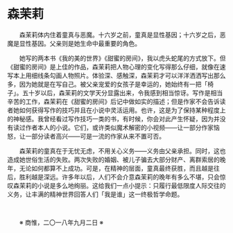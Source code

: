 # 森茉莉

&emsp;&emsp;森茉莉体内住着童真与恶魔。十六岁之前，童真是显性基因；十六岁之后，恶魔是显性基因。父亲则是她生命中最重要的角色。

&emsp;&emsp;她写的两本书《我的美的世界》《甜蜜的房间》，我以虎头蛇尾的方式放下。但《甜蜜的房间》是上佳的作品，森茉莉把人物心理的变化写得那么仔细，就像在速写本上用细线条勾画人物照片。体验深、感触深，森茉莉才可以洋洋洒洒写出那么多，因为她就是在写自己。被父亲宠爱的女孩子是幸运的，她始终有一把「椅子」。五十岁以后，森茉莉的文学天分显露出来，令我感到相当惊讶。写作是相当辛苦的工作，森茉莉在《甜蜜的房间》后记中做如实的描述；但是作家不会告诉读者她如何获得写作的技巧并且在小说中灵活运用。也许，这是为了保持某种程度上的神秘感。我曾经看过写作技巧一类的书，有时候，你会对此产生怀疑，因为并没有读过作者本人的小说。它们，或许类似魔术解密的小视频——让一部分作家恼怒，让一部分读者高兴——可是一流的作家从来不置可否。

&emsp;&emsp;森茉莉的童真在于无忧无虑，不用关心义务——义务由父亲承担。同时，这也造成她世俗生活的失败。两次失败的婚姻、被儿子骗去大部分财产、离群索居的晚年，无论如何都算不上成功。可是，在精神的层面，童真最终获胜，而且越是往后，胜利越是深远。许多年以后，人们不会介意森茉莉的晚年有多么不堪，只会惊叹森茉莉的小说是多么地绚丽。这给我们一点小提示：只履行最低限度人际交往的义务，让丰满的精神世界回答人们「我是谁」这一终极哲学命题。

&emsp;&emsp;

&emsp;&emsp;※ 商惟，二〇一八年九月二日 ※